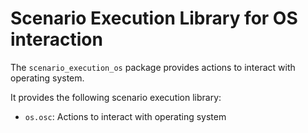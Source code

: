 # Scenario Execution Library for OS interaction

The `scenario_execution_os` package provides actions to interact with operating system.

It provides the following scenario execution library:

- `os.osc`: Actions to interact with operating system

